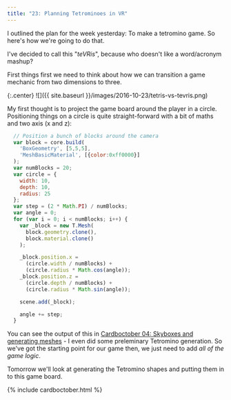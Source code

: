 ```yaml
---
title: "23: Planning Tetrominoes in VR"
---
```


I outlined the plan for the week yesterday: To make a tetromino game. So here's how we're going to do that.

<!-- more -->

I've decided to call this "_teVRis_", because who doesn't like a word/acronym mashup?

First things first we need to think about how we can transition a game mechanic from two dimensions to three.

{:.center}
![]({{ site.baseurl }}/images/2016-10-23/tetris-vs-tevris.png)

My first thought is to project the game board around the player in a circle. Positioning things on a circle is quite straight-forward with a bit of maths and two axis (x and z):

```javascript
  // Position a bunch of blocks around the camera
  var block = core.build(
    'BoxGeometry', [5,5,5],
    'MeshBasicMaterial', [{color:0xff0000}]
  );
  var numBlocks = 20;
  var circle = {
    width: 10,
    depth: 10,
    radius: 25
  };
  var step = (2 * Math.PI) / numBlocks;
  var angle = 0;
  for (var i = 0; i < numBlocks; i++) {
    var _block = new T.Mesh(
      block.geometry.clone(),
      block.material.clone()
    );

    _block.position.x =
      (circle.width / numBlocks) +
      (circle.radius * Math.cos(angle));
    _block.position.z =
      (circle.depth / numBlocks) +
      (circle.radius * Math.sin(angle));

    scene.add(_block);

    angle += step;
  }
```

You can see the output of this in [Cardboctober 04: Skyboxes and generating meshes](/post/cardboctober-04/) - I even did some preleminary Tetromino generation. So we've got the starting point for our game then, we just need to add _all of the game logic_.

Tomorrow we'll look at generating the Tetromino shapes and putting them in to this game board.

{% include cardboctober.html %}
